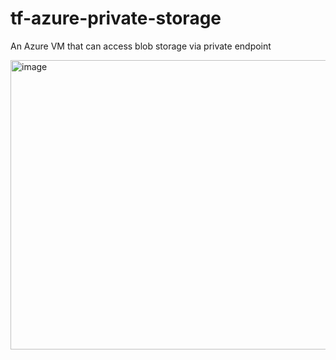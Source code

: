 # tf-azure-private-storage
An Azure VM that can access blob storage via private endpoint 

<img width="870" height="463" alt="image" src="https://github.com/user-attachments/assets/e2a2af3c-b2db-4242-8994-0f98a61dce6f" />


